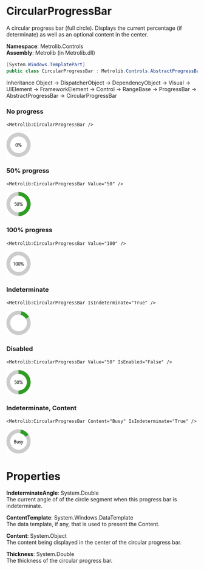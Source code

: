 # CircularProgressBar  

A circular progress bar (full circle).
                Displays the current percentage (if determinate) as well as an optional content in the center.

**Namespace**: Metrolib.Controls  
**Assembly**: Metrolib (in Metrolib.dll)  

```C#
[System.Windows.TemplatePart]
public class CircularProgressBar : Metrolib.Controls.AbstractProgressBar
```

Inheritance Object -> DispatcherObject -> DependencyObject -> Visual -> UIElement -> FrameworkElement -> Control -> RangeBase -> ProgressBar -> AbstractProgressBar -> CircularProgressBar
### No progress

```xaml
<Metrolib:CircularProgressBar />

```
![Image of CircularProgressBar, No progress](No_progress.png)

### 50% progress

```xaml
<Metrolib:CircularProgressBar Value="50" />

```
![Image of CircularProgressBar, 50% progress](50__progress.png)

### 100% progress

```xaml
<Metrolib:CircularProgressBar Value="100" />

```
![Image of CircularProgressBar, 100% progress](100__progress.png)

### Indeterminate

```xaml
<Metrolib:CircularProgressBar IsIndeterminate="True" />

```
![Image of CircularProgressBar, Indeterminate](Indeterminate.png)

### Disabled

```xaml
<Metrolib:CircularProgressBar Value="50" IsEnabled="False" />

```
![Image of CircularProgressBar, Disabled](Disabled.png)

### Indeterminate, Content

```xaml
<Metrolib:CircularProgressBar Content="Busy" IsIndeterminate="True" />

```
![Image of CircularProgressBar, Indeterminate, Content](Indeterminate__Content.png)

# Properties  

**IndeterminateAngle**: System.Double  
The current angle of of the circle segment when this progress bar is indeterminate.

**ContentTemplate**: System.Windows.DataTemplate  
The data template, if any, that is used to present the Content.

**Content**: System.Object  
The content being displayed in the center of the circular progress bar.

**Thickness**: System.Double  
The thickness of the circular progress bar.

